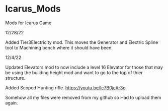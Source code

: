 # Icarus_Mods
Mods for Icarus Game

12/28/22

Added Tier3Electricity mod. This moves the Generator and Electric Spline tool to Machining bench where it should have been.


12/4/22

Updated Elevators mod to now include a level 16 Elevator for those that may be using the building height mod and want to go to the top of thier structure.

Added Scoped Hunting rifle.
https://youtu.be/Ic7B0jcAr3o


Somehow all my files were removed from my github so Had to upload them again.
